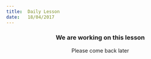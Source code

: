 ```yaml
---
title:  Daily Lesson
date:   18/04/2017
---
```


### <center>We are working on this lesson</center>
<center>Please come back later</center>